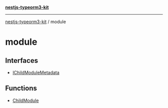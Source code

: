 [**nestjs-typeorm3-kit**](../README.md)

***

[nestjs-typeorm3-kit](../README.md) / module

# module

## Interfaces

- [IChildModuleMetadata](interfaces/IChildModuleMetadata.md)

## Functions

- [ChildModule](functions/ChildModule.md)
